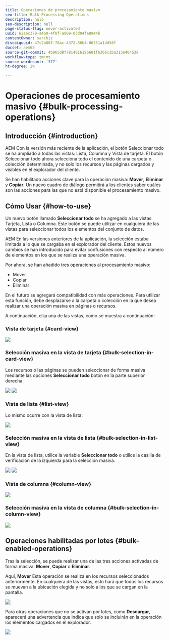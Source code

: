```yaml
---
title: Operaciones de procesamiento masivo
seo-title: Bulk Processing Operations
description: nulo
seo-description: null
page-status-flag: never-activated
uuid: 62a6c379-a460-4f8f-a909-03d04fa8944b
contentOwner: sarchiz
discoiquuid: 47c2a80f-78ac-4372-86b4-06351a1dd58f
docset: aem65
source-git-commit: 4b965d8f7814816126601f6366c1ba313e404538
workflow-type: tm+mt
source-wordcount: '377'
ht-degree: 2%

---
```



# Operaciones de procesamiento masivo {#bulk-processing-operations}

## Introducción {#introduction}

AEM Con la versión más reciente de la aplicación, el botón Seleccionar todo se ha ampliado a todas las vistas: Lista, Columna y Vista de tarjeta. El botón Seleccionar todo ahora selecciona todo el contenido de una carpeta o colección determinada, y no solo los recursos y las páginas cargados y visibles en el explorador del cliente.

Se han habilitado acciones clave para la operación masiva: **Mover**, **Eliminar** y **Copiar**. Un nuevo cuadro de diálogo permitirá a los clientes saber cuáles son las acciones para las que no está disponible el procesamiento masivo.

## Cómo Usar {#how-to-use}

Un nuevo botón llamado **Seleccionar todo** se ha agregado a las vistas Tarjeta, Lista o Columna. Este botón se puede utilizar en cualquiera de las vistas para seleccionar todos los elementos del conjunto de datos.

AEM En las versiones anteriores de la aplicación, la selección estaba limitada a lo que se cargaba en el explorador del cliente. Estos nuevos cambios se han introducido para evitar confusiones con respecto al número de elementos en los que se realiza una operación masiva.

Por ahora, se han añadido tres operaciones al procesamiento masivo:

* Mover
* Copiar
* Eliminar

En el futuro se agregará compatibilidad con más operaciones.
Para utilizar esta función, debe desplazarse a la carpeta o colección en la que desea realizar una operación masiva en páginas o recursos.

A continuación, elija una de las vistas, como se muestra a continuación:

### Vista de tarjeta {#card-view}

![](assets/unu.png)

### Selección masiva en la vista de tarjeta {#bulk-selection-in-card-view}

Los recursos o las páginas se pueden seleccionar de forma masiva mediante las opciones **Seleccionar todo** botón en la parte superior derecha:

![](assets/doi.png) ![](assets/trei.png)

### Vista de lista    {#list-view}

Lo mismo ocurre con la vista de lista:

![](assets/patru_modified.png)

### Selección masiva en la vista de lista {#bulk-selection-in-list-view}

En la vista de lista, utilice la variable **Seleccionar todo** o utilice la casilla de verificación de la izquierda para la selección masiva.

![](assets/cinci.png) ![](assets/sase.png)

### Vista de columna {#column-view}

![](assets/sapte.png)

### Selección masiva en la vista de columna {#bulk-selection-in-column-view}

![](assets/opt.png)

## Operaciones habilitadas por lotes {#bulk-enabled-operations}

Tras la selección, se puede realizar una de las tres acciones activadas de forma masiva: **Mover**, **Copiar** o **Eliminar**.

Aquí, **Mover** Esta operación se realiza en los recursos seleccionados anteriormente. En cualquiera de las vistas, esto hará que todos los recursos se muevan a la ubicación elegida y no solo a los que se cargan en la pantalla.

![](assets/noua.png)

Para otras operaciones que no se activan por lotes, como **Descargar,** aparecerá una advertencia que indica que solo se incluirán en la operación los elementos cargados en el explorador.

![](assets/zece.png)
